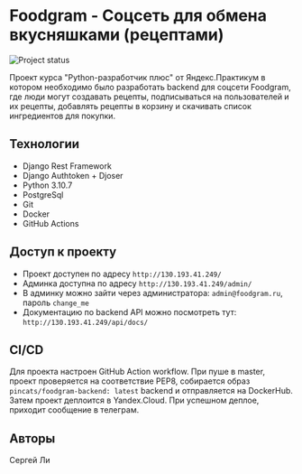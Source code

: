 # Foodgram - Соцсеть для обмена вкусняшками (рецептами)
![Project status](https://github.com/PinCatS/foodgram-project-react/actions/workflows/main.yml/badge.svg)

Проект курса "Python-разработчик плюс" от Яндекс.Практикум в котором необходимо было разработать backend для соцсети Foodgram, где люди могут создавать рецепты, подписываться на пользователей и их рецепты, добавлять рецепты в корзину и скачивать список ингредиентов для покупки. 

## Технологии
* Django Rest Framework
* Django Authtoken + Djoser
* Python 3.10.7
* PostgreSql
* Git
* Docker
* GitHub Actions

## Доступ к проекту
* Проект доступен по адресу `http://130.193.41.249/`
* Админка доступна по адресу `http://130.193.41.249/admin/`
* В админку можно зайти через администратора: `admin@foodgram.ru`, пароль `change_me`
* Документацию по backend API можно посмотреть тут: `http://130.193.41.249/api/docs/`
## CI/CD
Для проекта настроен GitHub Action workflow.
При пуше в master, проект проверяется на соответствие PEP8, собирается образ `pincats/foodgram-backend: latest` backend и отправляется на DockerHub. Затем проект деплоится в Yandex.Cloud. При успешном деплое, приходит сообщение в телеграм.

## Авторы
Сергей Ли
